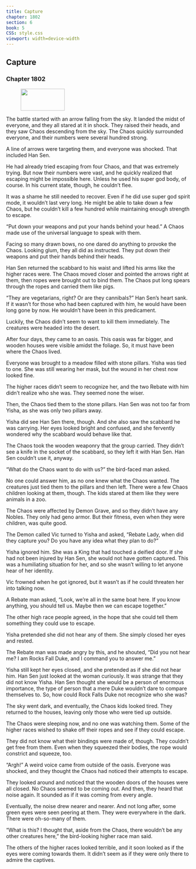 ```yaml
---
title: Capture
chapter: 1802
section: 6
book: 5
CSS: style.css
viewport: width=device-width
---
```


## Capture

### Chapter 1802

<figure>
	<img src="../Images/gem.gif" alt="" id="gem" width="120" height="60" />
</figure>

The battle started with an arrow falling from the sky. It landed the midst of everyone, and they all stared at it in shock. They raised their heads, and they saw Chaos descending from the sky. The Chaos quickly surrounded everyone, and their numbers were several hundred strong.

A line of arrows were targeting them, and everyone was shocked. That included Han Sen.

He had already tried escaping from four Chaos, and that was extremely trying. But now their numbers were vast, and he quickly realized that escaping might be impossible here. Unless he used his super god body, of course. In his current state, though, he couldn’t flee.

It was a shame he still needed to recover. Even if he did use super god spirit mode, it wouldn’t last very long. He might be able to take down a few Chaos, but he couldn’t kill a few hundred while maintaining enough strength to escape.

“Put down your weapons and put your hands behind your head.” A Chaos made use of the universal language to speak with them.

Facing so many drawn bows, no one dared do anything to provoke the Chaos. Looking glum, they all did as instructed. They put down their weapons and put their hands behind their heads.

Han Sen returned the scabbard to his waist and lifted his arms like the higher races were. The Chaos moved closer and pointed the arrows right at them, then ropes were brought out to bind them. The Chaos put long spears through the ropes and carried them like pigs.

“They are vegetarians, right? Or are they cannibals?” Han Sen’s heart sank. If it wasn’t for those who had been captured with him, he would have been long gone by now. He wouldn’t have been in this predicament.

Luckily, the Chaos didn’t seem to want to kill them immediately. The creatures were headed into the desert.

After four days, they came to an oasis. This oasis was far bigger, and wooden houses were visible amidst the foliage. So, it must have been where the Chaos lived.

Everyone was brought to a meadow filled with stone pillars. Yisha was tied to one. She was still wearing her mask, but the wound in her chest now looked fine.

The higher races didn’t seem to recognize her, and the two Rebate with him didn’t realize who she was. They seemed none the wiser.

Then, the Chaos tied them to the stone pillars. Han Sen was not too far from Yisha, as she was only two pillars away.

Yisha did see Han Sen there, though. And she also saw the scabbard he was carrying. Her eyes looked bright and confused, and she fervently wondered why the scabbard would behave like that.

The Chaos took the wooden weaponry that the group carried. They didn’t see a knife in the socket of the scabbard, so they left it with Han Sen. Han Sen couldn’t use it, anyway.

“What do the Chaos want to do with us?” the bird-faced man asked.

No one could answer him, as no one knew what the Chaos wanted. The creatures just tied them to the pillars and then left. There were a few Chaos children looking at them, though. The kids stared at them like they were animals in a zoo.

The Chaos were affected by Demon Grave, and so they didn’t have any Nobles. They only had geno armor. But their fitness, even when they were children, was quite good.

The Demon called Vic turned to Yisha and asked, “Rebate Lady, when did they capture you? Do you have any idea what they plan to do?”

Yisha ignored him. She was a King that had touched a deified door. If she had not been injured by Han Sen, she would not have gotten captured. This was a humiliating situation for her, and so she wasn’t willing to let anyone hear of her identity.

Vic frowned when he got ignored, but it wasn’t as if he could threaten her into talking now.

A Rebate man asked, “Look, we’re all in the same boat here. If you know anything, you should tell us. Maybe then we can escape together.”

The other high race people agreed, in the hope that she could tell them something they could use to escape.

Yisha pretended she did not hear any of them. She simply closed her eyes and rested.

The Rebate man was made angry by this, and he shouted, “Did you not hear me? I am Rocks Fall Duke, and I command you to answer me.”

Yisha still kept her eyes closed, and she pretended as if she did not hear him. Han Sen just looked at the woman curiously. It was strange that they did not know Yisha. Han Sen thought she would be a person of enormous importance, the type of person that a mere Duke wouldn’t dare to compare themselves to. So, how could Rock Falls Duke not recognize who she was?

The sky went dark, and eventually, the Chaos kids looked tired. They returned to the houses, leaving only those who were tied up outside.

The Chaos were sleeping now, and no one was watching them. Some of the higher races wished to shake off their ropes and see if they could escape.

They did not know what their bindings were made of, though. They couldn’t get free from them. Even when they squeezed their bodies, the rope would constrict and squeeze, too.

“Argh!” A weird voice came from outside of the oasis. Everyone was shocked, and they thought the Chaos had noticed their attempts to escape.

They looked around and noticed that the wooden doors of the houses were all closed. No Chaos seemed to be coming out. And then, they heard that noise again. It sounded as if it was coming from every angle.

Eventually, the noise drew nearer and nearer. And not long after, some green eyes were seen peering at them. They were everywhere in the dark. There were oh-so-many of them.

“What is this? I thought that, aside from the Chaos, there wouldn’t be any other creatures here,” the bird-looking higher race man said.

The others of the higher races looked terrible, and it soon looked as if the eyes were coming towards them. It didn’t seem as if they were only there to admire the captives.